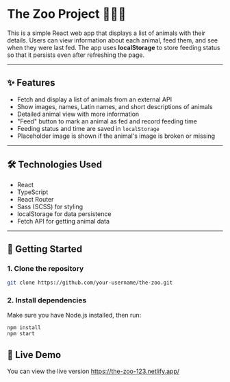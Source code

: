 # The Zoo Project 🦁🐘🦓

This is a simple React web app that displays a list of animals with their details. Users can view information about each animal, feed them, and see when they were last fed. The app uses **localStorage** to store feeding status so that it persists even after refreshing the page.


---

## ✨ Features

- Fetch and display a list of animals from an external API
- Show images, names, Latin names, and short descriptions of animals
- Detailed animal view with more information
- "Feed" button to mark an animal as fed and record feeding time
- Feeding status and time are saved in `localStorage`
- Placeholder image is shown if the animal's image is broken or missing

---

## 🛠 Technologies Used

- React
- TypeScript
- React Router
- Sass (SCSS) for styling
- localStorage for data persistence
- Fetch API for getting animal data

---

## 🚀 Getting Started

### 1. Clone the repository

```bash
git clone https://github.com/your-username/the-zoo.git
```

### 2. Install dependencies

Make sure you have Node.js installed, then run:
```
npm install
npm start
```
## 🚀 Live Demo

You can view the live version https://the-zoo-123.netlify.app/ 
